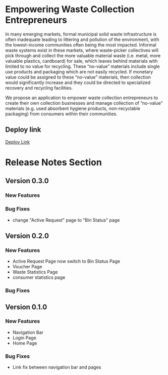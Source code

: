 # Empowering Waste Collection Entrepreneurs

In many emerging markets, formal municipal solid waste infrastructure is often inadequate leading to littering and pollution of the environment, with the lowest-income communities often being the most impacted. Informal waste systems exist in these markets, where waste-picker collectives will pick through and collect the more valuable material waste (i.e. metal, more valuable plastics, cardboard) for sale, which leaves behind materials with limited to no value for recycling. These “no-value” materials include single use products and packaging which are not easily recycled. If monetary value could be assigned to these “no-value” materials, then collection would significantly increase and they could be directed to specialized recovery and recycling facilities.

We propose an application to empower waste collection entrepreneurs to create their own collection businesses and manage collection of “no-value” materials (e.g. used absorbent hygiene products, non-recyclable packaging) from consumers within their communities.

## Deploy link

[Deploy Link](https://tuanle99.github.io/ewce/)

# Release Notes Section

## Version 0.3.0

### New Features

### Bug Fixes

- change "Active Request" page to "Bin Status" page

## Version 0.2.0

### New Features

- Active Request Page now switch to Bin Status Page
- Voucher Page
- Waste Statistics Page
- consumer statistics page

### Bug Fixes

## Version 0.1.0

### New Features

- Navigation Bar
- Login Page
- Home Page

### Bug Fixes

- Link fix between navigation bar and pages
